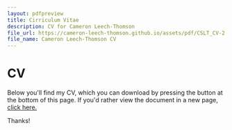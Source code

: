 ```yaml
---
layout: pdfpreview
title: Cirriculum Vitae
description: CV for Cameron Leech-Thomson
file_url: https://cameron-leech-thomson.github.io/assets/pdf/CSLT_CV-2.pdf
file_name: Cameron Leech-Thomson CV
---
```


# CV

Below you'll find my CV, which you can download by pressing the button at the bottom of this page. If you'd rather view the document in a new page, [click here.](https://cameron-leech-thomson.github.io/assets/pdf/CSLT_CV-2.pdf)

Thanks!
